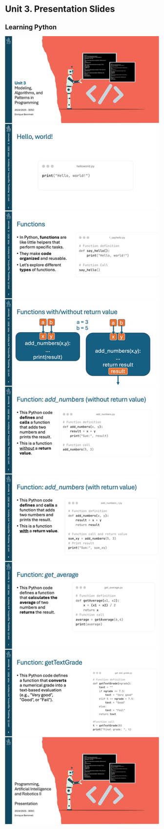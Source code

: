 # Unit 3. Presentation Slides

## Learning Python

<div class="glightbox">
  <a href="slides/python/Diapositiva1.jpeg" class="glightbox">
    <img src="slides/python/Diapositiva1.jpeg" alt="" />
  </a>
  <a href="slides/python/Diapositiva2.jpeg" class="glightbox">
    <img src="slides/python/Diapositiva2.jpeg" alt="" />
  </a>
  <a href="slides/python/Diapositiva3.jpeg" class="glightbox">
    <img src="slides/python/Diapositiva3.jpeg" alt="" />
  </a>
  <a href="slides/python/Diapositiva4.jpeg" class="glightbox">
    <img src="slides/python/Diapositiva4.jpeg" alt="" />
  </a>
  <a href="slides/python/Diapositiva5.jpeg" class="glightbox">
    <img src="slides/python/Diapositiva5.jpeg" alt="" />
  </a>
  <a href="slides/python/Diapositiva6.jpeg" class="glightbox">
    <img src="slides/python/Diapositiva6.jpeg" alt="" />
  </a>
  <a href="slides/python/Diapositiva7.jpeg" class="glightbox">
    <img src="slides/python/Diapositiva7.jpeg" alt="" />
  </a>
  <a href="slides/python/Diapositiva8.jpeg" class="glightbox">
    <img src="slides/python/Diapositiva8.jpeg" alt="" />
  </a>
  <!--
  <a href="slides/python/Diapositiva9.jpeg" class="glightbox">
    <img src="slides/python/Diapositiva9.jpeg" alt="" />
  </a>
  -->
  <a href="slides/python/Diapositiva10.jpeg" class="glightbox">
    <img src="slides/python/Diapositiva10.jpeg" alt="" />
  </a>
</div>